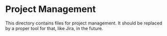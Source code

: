 # Project Management

This directory contains files for project management. It should be replaced by a proper tool for that, like Jira, in the future.
